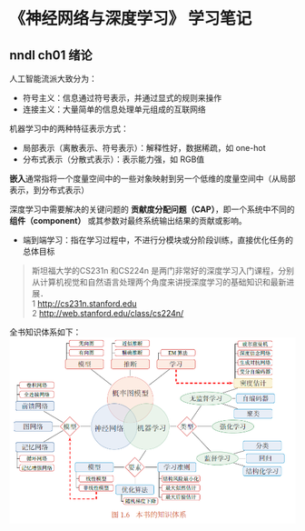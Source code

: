 # 《神经网络与深度学习》 学习笔记
## nndl ch01 绪论
人工智能流派大致分为：  
* 符号主义：信息通过符号表示，并通过显式的规则来操作
* 连接主义：大量简单的信息处理单元组成的互联网络

机器学习中的两种特征表示方式：
* 局部表示（离散表示、符号表示）：解释性好，数据稀疏，如 one-hot
* 分布式表示（分散式表示）：表示能力强，如 RGB值  

**嵌入**通常指将一个度量空间中的一些对象映射到另一个低维的度量空间中（从局部表示，到分布式表示）  

深度学习中需要解决的关键问题的 **贡献度分配问题（CAP）**，即一个系统中不同的 **组件（component）** 或其参数对最终系统输出结果的贡献或影响。  
* 端到端学习：指在学习过程中，不进行分模块或分阶段训练，直接优化任务的总体目标  

> 斯坦福大学的CS231n 和CS224n 是两门非常好的深度学习入门课程，分别从计算机视觉和自然语言处理两个角度来讲授深度学习的基础知识和最新进展．  
1 http://cs231n.stanford.edu  
2 http://web.stanford.edu/class/cs224n/

全书知识体系如下：  
![](知识体系.png)